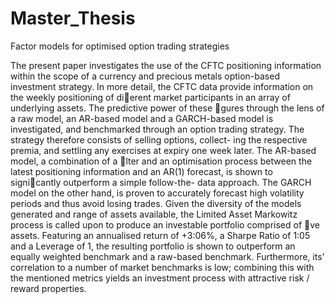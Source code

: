 # Master_Thesis
Factor models for optimised option trading strategies

The present paper investigates the use of the CFTC positioning information within the
scope of a currency and precious metals option-based investment strategy. In more detail, the
CFTC data provide information on the weekly positioning of dierent market participants in
an array of underlying assets. The predictive power of these gures through the lens of a raw
model, an AR-based model and a GARCH-based model is investigated, and benchmarked
through an option trading strategy. The strategy therefore consists of selling options, collect-
ing the respective premia, and settling any exercises at expiry one week later. The AR-based
model, a combination of a lter and an optimisation process between the latest positioning
information and an AR(1) forecast, is shown to signicantly outperform a simple follow-the-
data approach. The GARCH model on the other hand, is proven to accurately forecast high
volatility periods and thus avoid losing trades. Given the diversity of the models generated
and range of assets available, the Limited Asset Markowitz process is called upon to produce
an investable portfolio comprised of ve assets. Featuring an annualised return of +3:06%, a
Sharpe Ratio of 1:05 and a Leverage of 1, the resulting portfolio is shown to outperform an
equally weighted benchmark and a raw-based benchmark. Furthermore, its' correlation to a
number of market benchmarks is low; combining this with the mentioned metrics yields an
investment process with attractive risk / reward properties.
